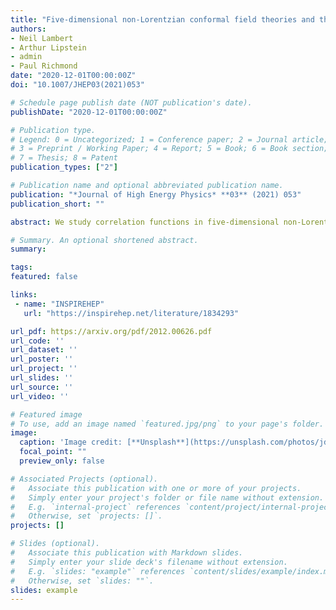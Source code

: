 ```yaml
---
title: "Five-dimensional non-Lorentzian conformal field theories and their relation to six-dimensions"
authors:
- Neil Lambert
- Arthur Lipstein
- admin
- Paul Richmond
date: "2020-12-01T00:00:00Z"
doi: "10.1007/JHEP03(2021)053"

# Schedule page publish date (NOT publication's date).
publishDate: "2020-12-01T00:00:00Z"

# Publication type.
# Legend: 0 = Uncategorized; 1 = Conference paper; 2 = Journal article;
# 3 = Preprint / Working Paper; 4 = Report; 5 = Book; 6 = Book section;
# 7 = Thesis; 8 = Patent
publication_types: ["2"]

# Publication name and optional abbreviated publication name.
publication: "*Journal of High Energy Physics* **03** (2021) 053"
publication_short: ""

abstract: We study correlation functions in five-dimensional non-Lorentzian theories with an $SU(1,3)$ conformal symmetry. Examples of such theories have recently been obtained as $\\Omega$-deformed Yang-Mills Lagrangians arising from a null reduction of six-dimensional superconformal field theories on a conformally compactified Minkowski space. The correlators exhibit a rich structure with many novel properties compared to conventional correlators in Lorentzian conformal field theories. Moreover, identifying the instanton number with the Fourier mode number of the dimensional reduction offers a hope to formulate six-dimensional conformal field theories in terms of five-dimensional Lagrangian theories. To this end we show that the Fourier decompositions of six-dimensional correlation functions solve the Ward identities of the the $SU(1,3)$ symmetry, although more general solutions are possible. Conversely we illustrate how one can reconstruct six-dimensional correlation functions from those of a five-dimensional theory, and do so explicitly at 2- and 3-points. We also show that, in a suitable decompactification limit $\\Omega\\to 0$, the correlation functions become those of the DLCQ description.

# Summary. An optional shortened abstract.
summary: 

tags:
featured: false

links:
 - name: "INSPIREHEP"
   url: "https://inspirehep.net/literature/1834293"

url_pdf: https://arxiv.org/pdf/2012.00626.pdf
url_code: ''
url_dataset: ''
url_poster: ''
url_project: ''
url_slides: ''
url_source: ''
url_video: ''

# Featured image
# To use, add an image named `featured.jpg/png` to your page's folder. 
image:
  caption: 'Image credit: [**Unsplash**](https://unsplash.com/photos/jdD8gXaTZsc)'
  focal_point: ""
  preview_only: false

# Associated Projects (optional).
#   Associate this publication with one or more of your projects.
#   Simply enter your project's folder or file name without extension.
#   E.g. `internal-project` references `content/project/internal-project/index.md`.
#   Otherwise, set `projects: []`.
projects: []

# Slides (optional).
#   Associate this publication with Markdown slides.
#   Simply enter your slide deck's filename without extension.
#   E.g. `slides: "example"` references `content/slides/example/index.md`.
#   Otherwise, set `slides: ""`.
slides: example
---
```


